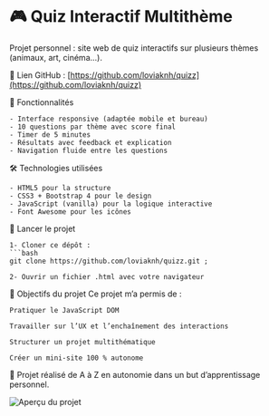 # 🎮 Quiz Interactif Multithème

Projet personnel : site web de quiz interactifs sur plusieurs thèmes (animaux, art, cinéma...).

🔗 Lien GitHub : [https://github.com/loviaknh/quizz](https://github.com/loviaknh/quizz)

 🧠 Fonctionnalités

    - Interface responsive (adaptée mobile et bureau)
    - 10 questions par thème avec score final
    - Timer de 5 minutes
    - Résultats avec feedback et explication
    - Navigation fluide entre les questions

 🛠️ Technologies utilisées

    - HTML5 pour la structure  
    - CSS3 + Bootstrap 4 pour le design  
    - JavaScript (vanilla) pour la logique interactive  
    - Font Awesome pour les icônes


 🚀 Lancer le projet

    1- Cloner ce dépôt :
    ```bash
    git clone https://github.com/loviaknh/quizz.git ;

    2- Ouvrir un fichier .html avec votre navigateur



🎯 Objectifs du projet
Ce projet m’a permis de :

    Pratiquer le JavaScript DOM

    Travailler sur l’UX et l’enchaînement des interactions

    Structurer un projet multithématique

    Créer un mini-site 100 % autonome

🧪 Projet réalisé de A à Z en autonomie dans un but d’apprentissage personnel.

![Aperçu du projet](https://loviaknh.github.io/quizz/)

```salut

